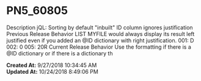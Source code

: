 # PN5_60805

Description jQL: Sorting by default "inbuilt" ID column ignores justification Previous Release Behavior LIST MYFILE would always display its result left justified even if you added an @ID dictionary with right justification. 001: D 002: 0 005: 20R Current Release Behavior Use the formatting if there is a @ID dictionary or if there is a dictionary th  

**Created At:** 9/27/2018 10:34:45 AM  
**Updated At:** 10/24/2018 8:49:06 PM  

